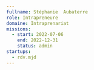 ```yaml
---
fullname: Stéphanie  Aubaterre
role: Intrapreneure
domaine: Intraprenariat
missions:
  - start: 2022-07-06
    end: 2022-12-31
    status: admin
startups:
  - rdv.mjd
---
```


